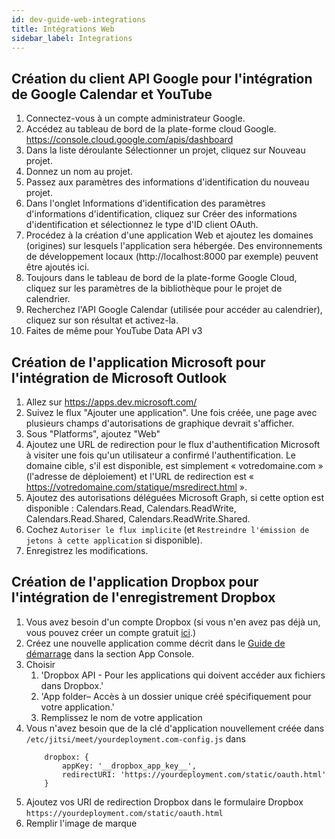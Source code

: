 ```yaml
---
id: dev-guide-web-integrations
title: Intégrations Web
sidebar_label: Integrations
---
```


## Création du client API Google pour l'intégration de Google Calendar et YouTube

1. Connectez-vous à un compte administrateur Google.
2. Accédez au tableau de bord de la plate-forme cloud Google. https://console.cloud.google.com/apis/dashboard
3. Dans la liste déroulante Sélectionner un projet, cliquez sur Nouveau projet.
4. Donnez un nom au projet.
5. Passez aux paramètres des informations d'identification du nouveau projet.
6. Dans l'onglet Informations d'identification des paramètres d'informations d'identification, cliquez sur Créer des informations d'identification et sélectionnez le type d'ID client OAuth.
7. Procédez à la création d'une application Web et ajoutez les domaines (origines) sur lesquels l'application sera hébergée. Des environnements de développement locaux (http://localhost:8000 par exemple) peuvent être ajoutés ici.
8. Toujours dans le tableau de bord de la plate-forme Google Cloud, cliquez sur les paramètres de la bibliothèque pour le projet de calendrier.
9. Recherchez l'API Google Calendar (utilisée pour accéder au calendrier), cliquez sur son résultat et activez-la.
10. Faites de même pour YouTube Data API v3

## Création de l'application Microsoft pour l'intégration de Microsoft Outlook

1. Allez sur https://apps.dev.microsoft.com/
2. Suivez le flux "Ajouter une application". Une fois créée, une page avec plusieurs champs d'autorisations de graphique devrait s'afficher.
3. Sous "Platforms", ajoutez "Web"
4. Ajoutez une URL de redirection pour le flux d'authentification Microsoft à visiter une fois qu'un utilisateur a confirmé l'authentification. Le domaine cible, s'il est disponible, est simplement « votredomaine.com » (l'adresse de déploiement) et l'URL de redirection est « https://votredomaine.com/statique/msredirect.html ».
5. Ajoutez des autorisations déléguées Microsoft Graph, si cette option est disponible : Calendars.Read, Calendars.ReadWrite, Calendars.Read.Shared, Calendars.ReadWrite.Shared.
6. Cochez `Autoriser le flux implicite` (et `Restreindre l'émission de jetons à cette application` si disponible).
7. Enregistrez les modifications.

## Création de l'application Dropbox pour l'intégration de l'enregistrement Dropbox

1. Vous avez besoin d'un compte Dropbox (si vous n'en avez pas déjà un, vous pouvez créer un compte gratuit [ici](https://www.dropbox.com/register).)
2. Créez une nouvelle application comme décrit dans le [Guide de démarrage](https://www.dropbox.com/developers/reference/getting-started?_tk=guides_lp&_ad=guides2&_camp=get_started#app%20console)  dans la section App Console. 
3. Choisir
    1. 'Dropbox API - Pour les applications qui doivent accéder aux fichiers dans Dropbox.' 
    2. 'App folder– Accès à un dossier unique créé spécifiquement pour votre application.'
    3. Remplissez le nom de votre application
4. Vous n'avez besoin que de la clé d'application nouvellement créée dans `/etc/jitsi/meet/yourdeployment.com-config.js` dans
    ``` title="/etc/jitsi/meet/yourdeployment.com-config.js"
        dropbox: {
            appKey: '__dropbox_app_key__',
            redirectURI: 'https://yourdeployment.com/static/oauth.html'
        }
    ```
5. Ajoutez vos URI de redirection Dropbox dans le formulaire Dropbox `https://yourdeployment.com/static/oauth.html`
6. Remplir l'image de marque